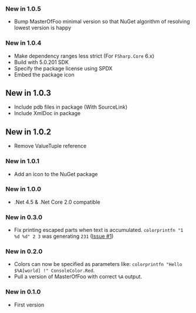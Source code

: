 ### New in 1.0.5

* Bump MasterOfFoo minimal version so that NuGet algorithm of resolving lowest version is happy

### New in 1.0.4

* Make dependency ranges less strict (For `FSharp.Core` 6.x)
* Build with 5.0.201 SDK
* Specify the package license using SPDX
* Embed the package icon

## New in 1.0.3

* Include pdb files in package (With SourceLink)
* Include XmlDoc in package

## New in 1.0.2

* Remove ValueTuple reference

### New in 1.0.1

* Add an icon to the NuGet package

### New in 1.0.0

* .Net 4.5 & .Net Core 2.0 compatible

### New in 0.3.0

* Fix printing escaped parts when text is accumulated. `colorprintfn "1 %d %d" 2 3` was generating `231` ([Issue #1](https://github.com/vbfox/ColoredPrintf/issues/1))

### New in 0.2.0

* Colors can now be specified as parameters like: `colorprintfn "Hello $%A[world] !" ConsoleColor.Red`.
* Pull a version of MasterOfFoo with correct `%A` output.

### New in 0.1.0

* First version
